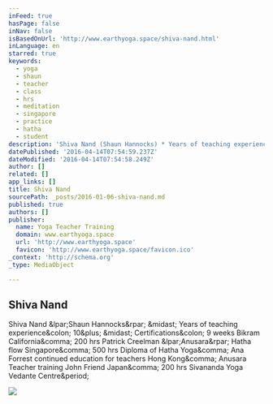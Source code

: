 ```yaml
---
inFeed: true
hasPage: false
inNav: false
isBasedOnUrl: 'http://www.earthyoga.space/shiva-nand.html'
inLanguage: en
starred: true
keywords:
  - yoga
  - shaun
  - teacher
  - class
  - hrs
  - meditation
  - singapore
  - practice
  - hatha
  - student
description: 'Shiva Nand (Shaun Hannocks) * Years of teaching experience: 10+ * Certifications: 9 weeks Bikram California, 200 hrs Patrick Creelman (Anusara) Hatha flow Singapore, 500 hrs Diploma of Hatha Yoga, Ana Forrest continued education for teachers Hong Kong, Anusara Teacher training John Friend Japan, 200 hrs Sivananda Yoga Vedante Centre.'
datePublished: '2016-04-14T07:54:59.237Z'
dateModified: '2016-04-14T07:54:58.249Z'
author: []
related: []
app_links: []
title: Shiva Nand
sourcePath: _posts/2016-01-06-shiva-nand.md
published: true
authors: []
publisher:
  name: Yoga Teacher Training
  domain: www.earthyoga.space
  url: 'http://www.earthyoga.space'
  favicon: 'http://www.earthyoga.space/favicon.ico'
_context: 'http://schema.org'
_type: MediaObject

---
```

<article style=""><h1>Shiva Nand</h1><p>Shiva Nand &amp;lpar;Shaun Hannocks&amp;rpar; &amp;midast; Years of teaching experience&amp;colon; 10&amp;plus; &amp;midast; Certifications&amp;colon; 9 weeks Bikram California&amp;comma; 200 hrs Patrick Creelman &amp;lpar;Anusara&amp;rpar; Hatha flow Singapore&amp;comma; 500 hrs Diploma of Hatha Yoga&amp;comma; Ana Forrest continued education for teachers Hong Kong&amp;comma; Anusara Teacher training John Friend Japan&amp;comma; 200 hrs Sivananda Yoga Vedante Centre&amp;period;</p><img src="http://www.earthyoga.space/uploads/2/2/1/2/22127040/3212212_orig.jpg" /></article>